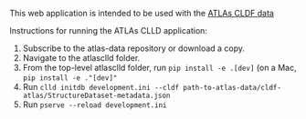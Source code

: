 This web application is intended to be used with the [ATLAs CLDF data](https://github.com/davidainman/atlas-data/)

Instructions for running the ATLAs CLLD application:

1. Subscribe to the atlas-data repository or download a copy.
2. Navigate to the atlasclld folder.
3. From the top-level atlasclld folder, run `pip install -e .[dev]` (on a Mac, `pip install -e ."[dev]"`
4. Run `clld initdb development.ini --cldf path-to-atlas-data/cldf-atlas/StructureDataset-metadata.json`
5. Run `pserve --reload development.ini`
